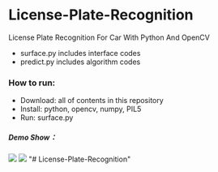 # License-Plate-Recognition
License Plate Recognition For Car With Python And OpenCV
- surface.py includes interface codes
- predict.py includes algorithm codes


### How to run:
- Download: all of contents in this repository
- Install: python, opencv, numpy, PIL5
- Run: surface.py


##### Demo Show：
![](https://github.com/wzh191920/License-Plate-Recognition/blob/master/Screenshots/3.png)
![](https://github.com/wzh191920/License-Plate-Recognition/blob/master/Screenshots/5.png)
"# License-Plate-Recognition" 

